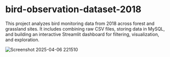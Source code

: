 # bird-observation-dataset-2018
This project analyzes bird monitoring data from 2018 across forest and grassland sites. It includes combining raw CSV files, storing data in MySQL, and building an interactive Streamlit dashboard for filtering, visualization, and exploration.




![Screenshot 2025-04-06 221510](https://github.com/user-attachments/assets/b6979dad-365b-4fe3-9945-e8c0cf25c968)


